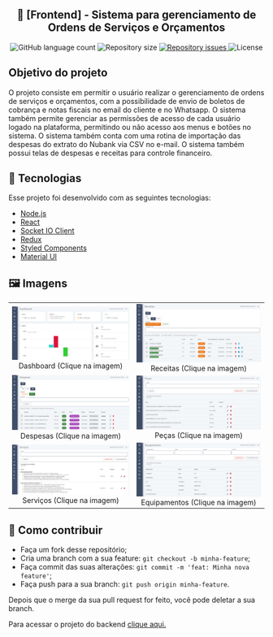 <h2 align="center">
    🚀 [Frontend] - Sistema para gerenciamento de Ordens de Serviços e Orçamentos
</h2>

<p align="center">
  <img alt="GitHub language count" src="https://img.shields.io/github/languages/count/FelipeDeveloperFullStack/sysge_os_to_company_solutions-frontend">

  <img alt="Repository size" src="https://img.shields.io/github/repo-size/FelipeDeveloperFullStack/sysge_os_to_company_solutions-frontend">

  <a href="https://github.com/FelipeDeveloperFullStack/sysge_os_to_company_solutions-frontend/issues">
    <img alt="Repository issues" src="https://img.shields.io/github/issues/FelipeDeveloperFullStack/sysge_os_to_company_solutions-frontend">
  </a>

  <img alt="License" src="https://img.shields.io/badge/license-MIT-brightgreen">
</p>

## Objetivo do projeto

O projeto consiste em permitir o usuário realizar o gerenciamento de ordens de serviços e orçamentos, com a possibilidade de envio de boletos de cobrança e notas fiscais no email do cliente e no Whatsapp.
O sistema também permite gerenciar as permissões de acesso de cada usuário logado na plataforma, permitindo ou não acesso aos menus e botões no sistema.
O sistema também conta com uma rotina de importação das despesas do extrato do Nubank via CSV no e-mail.
O sistema também possui telas de despesas e receitas para controle financeiro.

## :rocket: Tecnologias

Esse projeto foi desenvolvido com as seguintes tecnologias:

- [Node.js](https://nodejs.org/en/)
- [React](https://reactjs.org)
- [Socket IO Client](https://socket.io/)
- [Redux](https://redux.js.org/)
- [Styled Components](https://styled-components.com/)
- [Material UI](https://mui.com/)

## 🖼️ Imagens

<table>
  <tr>
    <td align="center">
      <img alt="Imagem 1" src="src/assets/github/1.png" width="500px">
      <br>
      Dashboard (Clique na imagem)
    </td>
    <td align="center">
      <img alt="Imagem 2" src="src/assets/github/2.png" width="500px">
      <br>
      Receitas (Clique na imagem)
    </td>
  </tr>
  <tr>
    <td align="center">
      <img alt="Imagem 3" src="src/assets/github/3.png" width="500px">
      <br>
      Despesas (Clique na imagem)
    </td>
    <td align="center">
      <img alt="Imagem 4" src="src/assets/github/4.png" width="500px">
      <br>
      Peças (Clique na imagem)
    </td>
  </tr>
  <tr>
    <td align="center">
      <img alt="Imagem 5" src="src/assets/github/5.png" width="500px">
      <br>
     Serviços (Clique na imagem)
    </td>
    <td align="center">
      <img alt="Imagem 6" src="src/assets/github/6.png" width="500px">
      <br>
     Equipamentos (Clique na imagem)
    </td>
  </tr>
</table>

## 🤔 Como contribuir

- Faça um fork desse repositório;
- Cria uma branch com a sua feature: `git checkout -b minha-feature`;
- Faça commit das suas alterações: `git commit -m 'feat: Minha nova feature'`;
- Faça push para a sua branch: `git push origin minha-feature`.

Depois que o merge da sua pull request for feito, você pode deletar a sua branch.

Para acessar o projeto do backend [clique aqui.](https://github.com/FelipeDeveloperFullStack/sysge_os_to_company_solutions-backend)
